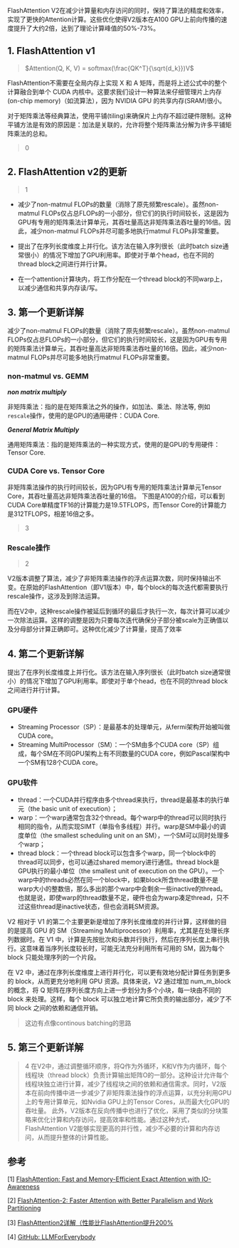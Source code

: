 FlashAttention V2在减少计算量和内存访问的同时，保持了算法的精度和效率，实现了更快的Attention计算。这些优化使得V2版本在A100 GPU上前向传播的速度提升了大约2倍，达到了理论计算峰值的50%-73%。

## 1. FlashAttention v1

> $Attention(Q, K, V) = softmax(\frac{QK^T}{\sqrt{d_k}})V$

FlashAttention不需要在全局内存上实现 X 和 A 矩阵，而是将上述公式中的整个计算融合到单个 CUDA 内核中。这要求我们设计一种算法来仔细管理片上内存(on-chip memory)（如流算法），因为 NVIDIA GPU 的共享内存(SRAM)很小。

对于矩阵乘法等经典算法，使用平铺(tiling)来确保片上内存不超过硬件限制。这种平铺方法是有效的原因是：加法是关联的，允许将整个矩阵乘法分解为许多平铺矩阵乘法的总和。

> 0


## 2. FlashAttention v2的更新

>1

- 减少了non-matmul FLOPs的数量（消除了原先频繁rescale）。虽然non-matmul FLOPs仅占总FLOPs的一小部分，但它们的执行时间较长，这是因为GPU有专用的矩阵乘法计算单元，其吞吐量高达非矩阵乘法吞吐量的16倍。因此，减少non-matmul FLOPs并尽可能多地执行matmul FLOPs非常重要。

- 提出了在序列长度维度上并行化。该方法在输入序列很长（此时batch size通常很小）的情况下增加了GPU利用率。即使对于单个head，也在不同的thread block之间进行并行计算。

- 在一个attention计算块内，将工作分配在一个thread block的不同warp上，以减少通信和共享内存读/写。

## 3. 第一个更新详解

减少了non-matmul FLOPs的数量（消除了原先频繁rescale）。虽然non-matmul FLOPs仅占总FLOPs的一小部分，但它们的执行时间较长，这是因为GPU有专用的矩阵乘法计算单元，其吞吐量高达非矩阵乘法吞吐量的16倍。因此，减少non-matmul FLOPs并尽可能多地执行matmul FLOPs非常重要。

### non-matmul vs. GEMM

***non matrix multiply***

非矩阵乘法：指的是在矩阵乘法之外的操作，如加法、乘法、除法等, 例如`rescale`操作，使用的是GPU的通用硬件：CUDA Core.

***General Matrix Multiply***

通用矩阵乘法：指的是矩阵乘法的一种实现方式，使用的是GPU的专用硬件：Tensor Core.

### CUDA Core vs. Tensor Core

非矩阵乘法操作的执行时间较长，因为GPU有专用的矩阵乘法计算单元Tensor Core，其吞吐量高达非矩阵乘法吞吐量的16倍。
下图是A100的介绍，可以看到CUDA Core单精度TF16的计算能力是19.5TFLOPS，而Tensor Core的计算能力是312TFLOPS，相差16倍之多。
>3

### Rescale操作
>2

V2版本调整了算法，减少了非矩阵乘法操作的浮点运算次数，同时保持输出不变。在原始的FlashAttention（即V1版本）中，每个block的每次迭代都需要执行rescale操作，这涉及到除法运算。

而在V2中，这种rescale操作被延后到循环的最后才执行一次，每次计算可以减少一次除法运算。这样的调整是因为只要每次迭代确保分子部分被scale为正确值以及分母部分计算正确即可。这种优化减少了计算量，提高了效率


## 4. 第二个更新详解
提出了在序列长度维度上并行化。该方法在输入序列很长（此时batch size通常很小）的情况下增加了GPU利用率。即使对于单个head，也在不同的thread block之间进行并行计算。

### GPU硬件
  - Streaming Processor（SP）：是最基本的处理单元，从fermi架构开始被叫做CUDA core。
  - Streaming MultiProcessor（SM）：一个SM由多个CUDA core（SP）组成，每个SM在不同GPU架构上有不同数量的CUDA core，例如Pascal架构中一个SM有128个CUDA core。

### GPU软件
  - thread：一个CUDA并行程序由多个thread来执行，thread是最基本的执行单元（the basic unit of execution）；
  - warp：一个warp通常包含32个thread。每个warp中的thread可以同时执行相同的指令，从而实现SIMT（单指令多线程）并行。warp是SM中最小的调度单位（the smallest scheduling unit on an SM），一个SM可以同时处理多个warp；
  - thread block：一个thread block可以包含多个warp，同一个block中的thread可以同步，也可以通过shared memory进行通信。thread block是GPU执行的最小单位（the smallest unit of execution on the GPU）。一个warp中的threads必然在同一个block中，如果block所含thread数量不是warp大小的整数倍，那么多出的那个warp中会剩余一些inactive的thread。也就是说，即使warp的thread数量不足，硬件也会为warp凑足thread，只不过这些thread是inactive状态，但也会消耗SM资源。

V2 相对于 V1 的第二个主要更新是增加了序列长度维度的并行计算，这样做的目的是提高 GPU 的 SM（Streaming Multiprocessor）利用率，尤其是在处理长序列数据时。在 V1 中，计算是先按批次和头数并行执行，然后在序列长度上串行执行。这意味着当序列长度较长时，可能无法充分利用所有可用的 SM，因为每个 block 只能处理序列的一个片段。

在 V2 中，通过在序列长度维度上进行并行化，可以更有效地分配计算任务到更多的 block，从而更充分地利用 GPU 资源。具体来说，V2 通过增加 num_m_block 的概念，将 Q 矩阵在序列长度方向上进一步划分为多个小块，每一块由不同的 block 来处理。这样，每个 block 可以独立地计算它所负责的输出部分，减少了不同 block 之间的依赖和通信开销。

> 这边有点像continous batching的思路

## 5. 第三个更新详解
>4
在V2中，通过调整循环顺序，将Q作为外循环，K和V作为内循环，每个线程块（thread block）负责计算输出矩阵O的一部分。这种设计允许每个线程块独立进行计算，减少了线程块之间的依赖和通信需求。同时，V2版本在前向传播中进一步减少了非矩阵乘法操作的浮点运算，以充分利用GPU上的专用计算单元，如Nvidia GPU上的Tensor Cores，从而最大化GPU的吞吐量。
此外，V2版本在反向传播中也进行了优化，采用了类似的分块策略来优化计算和内存访问，提高效率和性能。通过这种方式，FlashAttention V2能够实现更高的并行性，减少不必要的计算和内存访问，从而提升整体的计算性能。

## 参考

<div id="refer-anchor-1"></div>

[1] [FlashAttention: Fast and Memory-Efficient Exact Attention with IO-Awareness](https://arxiv.org/abs/2205.14135)

[2] [FlashAttention-2: Faster Attention with Better Parallelism and Work Partitioning](https://arxiv.org/abs/2307.08691)

[3] [FlashAttention2详解（性能比FlashAttention提升200%](https://cloud.tencent.com/developer/article/2353093)

[4] [GitHub: LLMForEverybody](https://github.com/luhengshiwo/LLMForEverybody)



